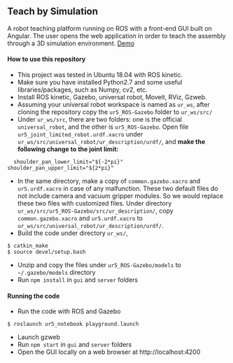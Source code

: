 ## Teach by Simulation
A robot teaching platform running on ROS with a front-end GUI built on Angular. The user opens the web application in order to teach the assembly through a 3D simulation environment. [Demo](https://drive.google.com/file/d/13pZFC7mTYEvzkSX0FFcxbXecyGgloEgz/view?usp=share_link)

#### How to use this repository
 - This project was tested in Ubuntu 18.04 with ROS kinetic.
 - Make sure you have installed Python2.7 and some useful libraries/packages, such as Numpy, cv2, etc.
 - Install ROS kinetic, Gazebo, universal robot, Moveit, RViz, Gzweb. 
 - Assuming your universal robot workspace is named as `ur_ws`, after cloning the repository copy the `ur5_ROS-Gazebo` folder to `ur_ws/src/`
 - Under `ur_ws/src`, there are two folders: one is the official `universal_robot`, and the other is `ur5_ROS-Gazebo`. Open file `ur5_joint_limited_robot.urdf.xacro` under `ur_ws/src/universal_robot/ur_description/urdf/`, and __make the following change to the joint limit:__
  ```
    shoulder_pan_lower_limit="${-2*pi}" shoulder_pan_upper_limit="${2*pi}"
  ```
 - In the same directory, make a copy of `common.gazebo.xacro` and `ur5.urdf.xacro` in case of any malfunction. 
These two default files do not include camera and vacuum gripper modules. 
So we would replace these two files with customized files. 
Under directory `ur_ws/src/ur5_ROS-Gazebo/src/ur_description/`, copy `common.gazebo.xacro` and `ur5.urdf.xacro` to `ur_ws/src/universal_robot/ur_description/urdf/`.
 - Build the code under directory `ur_ws/`,
  ```
  $ catkin_make
  $ source devel/setup.bash  
  ```
  - Unzip and copy the files under `ur5_ROS-Gazebo/models` to `~/.gazebo/models` directory
  - Run `npm install` in `gui` and `server` folders

#### Running the code

 - Run the code with ROS and Gazebo
  ```
  $ roslaunch ur5_notebook playground.launch 
  ```
 - Launch gzweb
 -  Run `npm start` in `gui` and `server` folders 
 - Open the GUI locally on a web browser at http://localhost:4200
